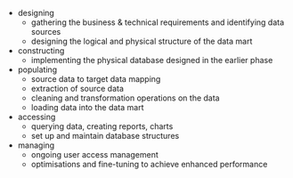 
- designing 
	- gathering the business & technical requirements and identifying data sources 
	- designing the logical and physical structure of the data mart 
- constructing 
	- implementing the physical database designed in the earlier phase
- populating 
	- source data to target data mapping 
	- extraction of source data 
	- cleaning and transformation operations on the data 
	- loading data into the data mart 
- accessing 
	- querying data, creating reports, charts 
	- set up and maintain database structures 
- managing 
	- ongoing user access management 
	- optimisations and fine-tuning to achieve enhanced performance  